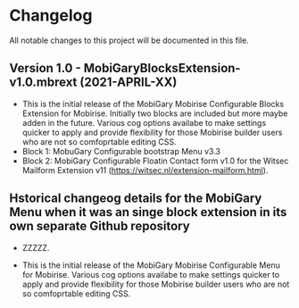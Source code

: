 # Changelog

All notable changes to this project will be documented in this file.

## Version 1.0 - MobiGaryBlocksExtension-v1.0.mbrext (2021-APRIL-XX)
- This is the initial release of the MobiGary Mobirise Configurable Blocks Extension for Mobirise. Initially two blocks are included but more maybe adden in the future. Various cog options availabe to make settings quicker to apply and provide flexibility for those Mobirise builder users who are not so comfoprtable editing CSS.
- Block 1: MobuGary Configurable bootstrap Menu v3.3
- Block 2: MobiGary Configurable Floatin Contact form v1.0 for the Witsec Mailform Extension v11 (https://witsec.nl/extension-mailform.html).

## Hstorical changeog details for the MobiGary Menu when it was an singe block extension in its own separate Github repository
- ZZZZZ.



- This is the initial release of the MobiGary Mobirise Configurable Menu for Mobirise. Various cog options availabe to make settings quicker to apply and provide flexibility for those Mobirise builder users who are not so comfoprtable editing CSS.


